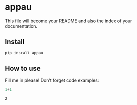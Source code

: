 appau
================

<!-- WARNING: THIS FILE WAS AUTOGENERATED! DO NOT EDIT! -->

This file will become your README and also the index of your
documentation.

## Install

``` sh
pip install appau
```

## How to use

Fill me in please! Don’t forget code examples:

``` python
1+1
```

    2
